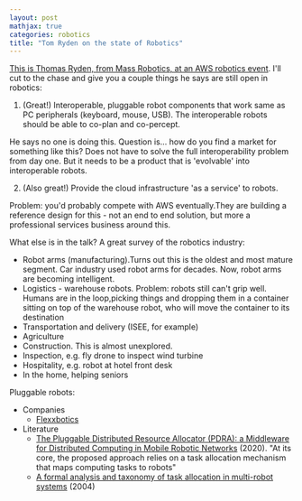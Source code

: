 ```yaml
---
layout: post
mathjax: true
categories: robotics
title: "Tom Ryden on the state of Robotics"
---
```


[This is Thomas Ryden, from Mass Robotics, at an AWS robotics event](https://www.massrobotics.org/opportunities/aws-robotics-startup-accelerator/). I'll cut to the chase and give you a couple things he says are still open in robotics:

1. (Great!) Interoperable, pluggable robot components that work same as PC peripherals (keyboard, mouse, USB). The interoperable robots should be able to co-plan and co-percept.

He says no one is doing this. Question is... how do you find a market for something like this? Does not have to solve the full interoperability problem from day one. But it needs to be a product that is 'evolvable' into interoperable robots.

2. (Also great!) Provide the cloud infrastructure 'as a service' to robots.

Problem: you'd probably compete with AWS eventually.They are building a reference design for this - not an end to end solution, but more a professional services business around this.

What else is in the talk? A great survey of the robotics industry:
- Robot arms (manufacturing).Turns out this is the oldest and most mature segment. Car industry used robot arms for decades. Now, robot arms are becoming intelligent.
- Logistics - warehouse robots. Problem: robots still can't grip well. Humans are in the loop,picking things and dropping them in a container sitting on top of the warehouse robot, who will move the container to its destination
- Transportation and delivery (ISEE, for example)
- Agriculture
- Construction. This is almost unexplored.
- Inspection, e.g. fly drone to inspect wind turbine
- Hospitality, e.g. robot at hotel front desk
- In the home, helping seniors


Pluggable robots:
* Companies
  * [Flexxbotics](https://flexxbotics.com/)
* Literature
  * [The Pluggable Distributed Resource Allocator (PDRA): a Middleware for Distributed Computing in Mobile Robotic Networks](https://arxiv.org/pdf/2003.13813.pdf) (2020). "At its core, the proposed approach relies on a task allocation mechanism that maps computing tasks to robots"
  * [A formal analysis and taxonomy of task allocation in multi-robot systems](http://robotics.stanford.edu/~gerkey/research/final_papers/mrta-taxonomy.pdf) (2004)

